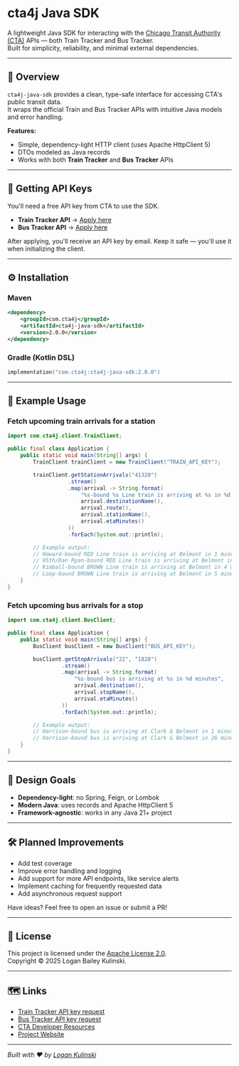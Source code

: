# cta4j Java SDK

A lightweight Java SDK for interacting with the [Chicago Transit Authority (CTA)](https://www.transitchicago.com/) APIs — both Train Tracker and Bus Tracker.  
Built for simplicity, reliability, and minimal external dependencies.

---

## 🚆 Overview

`cta4j-java-sdk` provides a clean, type-safe interface for accessing CTA's public transit data.  
It wraps the official Train and Bus Tracker APIs with intuitive Java models and error handling.

**Features:**
- Simple, dependency-light HTTP client (uses Apache HttpClient 5)
- DTOs modeled as Java records
- Works with both **Train Tracker** and **Bus Tracker** APIs

---

## 🔑 Getting API Keys

You'll need a free API key from CTA to use the SDK.

- **Train Tracker API** → [Apply here](https://www.transitchicago.com/developers/traintrackerapply/)
- **Bus Tracker API** → [Apply here](https://www.transitchicago.com/developers/bustracker/)

After applying, you'll receive an API key by email. Keep it safe — you'll use it when initializing the client.

---

## ⚙️ Installation

### Maven
```xml
<dependency>
    <groupId>com.cta4j</groupId>
    <artifactId>cta4j-java-sdk</artifactId>
    <version>2.0.0</version>
</dependency>
```

### Gradle (Kotlin DSL)
```kotlin
implementation("com.cta4j:cta4j-java-sdk:2.0.0")
```

---

## 🧩 Example Usage

### Fetch upcoming train arrivals for a station

```java
import com.cta4j.client.TrainClient;

public final class Application {
    public static void main(String[] args) {
        TrainClient trainClient = new TrainClient("TRAIN_API_KEY");

        trainClient.getStationArrivals("41320")
                   .stream()
                   .map(arrival -> String.format(
                       "%s-bound %s Line train is arriving at %s in %d minutes",
                       arrival.destinationName(),
                       arrival.route(),
                       arrival.stationName(),
                       arrival.etaMinutes()
                   ))
                   .forEach(System.out::println);

        // Example output:
        // Howard-bound RED Line train is arriving at Belmont in 1 minutes
        // 95th/Dan Ryan-bound RED Line train is arriving at Belmont in 2 minutes
        // Kimball-bound BROWN Line train is arriving at Belmont in 4 minutes
        // Loop-bound BROWN Line train is arriving at Belmont in 5 minutes
    }
}
```

### Fetch upcoming bus arrivals for a stop

```java
import com.cta4j.client.BusClient;

public final class Application {
    public static void main(String[] args) {
        BusClient busClient = new BusClient("BUS_API_KEY");

        busClient.getStopArrivals("22", "1828")
                 .stream()
                 .map(arrival -> String.format(
                     "%s-bound bus is arriving at %s in %d minutes",
                     arrival.destination(),
                     arrival.stopName(),
                     arrival.etaMinutes()
                 ))
                 .forEach(System.out::println);

        // Example output:
        // Harrison-bound bus is arriving at Clark & Belmont in 1 minutes
        // Harrison-bound bus is arriving at Clark & Belmont in 26 minutes
    }
}
```

---

## 🧠 Design Goals

- **Dependency-light**: no Spring, Feign, or Lombok
- **Modern Java**: uses records and Apache HttpClient 5
- **Framework-agnostic**: works in any Java 21+ project

---

## 🛠️ Planned Improvements

- Add test coverage
- Improve error handling and logging
- Add support for more API endpoints, like service alerts
- Implement caching for frequently requested data
- Add asynchronous request support

Have ideas? Feel free to open an issue or submit a PR!

---

## 🧾 License

This project is licensed under the [Apache License 2.0](https://www.apache.org/licenses/LICENSE-2.0).  
Copyright © 2025 Logan Bailey Kulinski.

---

## 🗺️ Links

- [Train Tracker API key request](https://www.transitchicago.com/developers/traintrackerapply/)
- [Bus Tracker API key request](https://www.transitchicago.com/developers/bustracker/)
- [CTA Developer Resources](https://www.transitchicago.com/developers/)
- [Project Website](https://cta4j.app)

---

*Built with ❤️ by [Logan Kulinski](https://lbku.net)*
